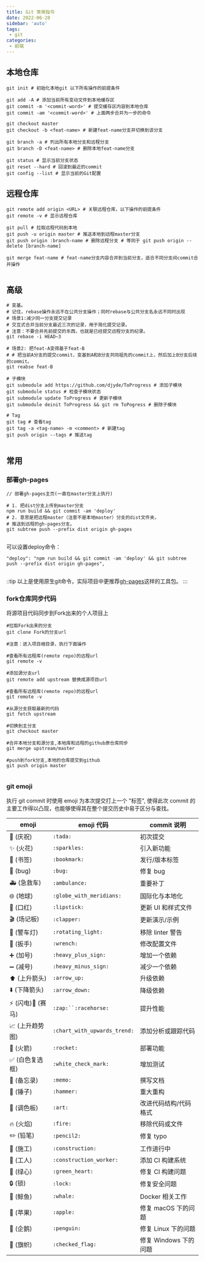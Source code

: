 ```yaml
---
title: Git 常用指令
date: 2022-06-28
sidebar: 'auto'
tags:
 - git
categories:
 - 前端
---
```


## 本地仓库

```
git init # 初始化本地git 以下所有操作的前提条件

git add -A # 添加当前所有变动文件到本地缓存区
git commit -m '<commit-word>' # 提交缓存区内容到本地仓库
git commit -am '<commit-word>' # 上面两步合并为一步的命令

git checkout master
git checkout -b <feat-name> # 新建feat-name分支并切换到该分支

git branch -a # 列出所有本地分支和远程分支
git branch -D <feat-name> # 删除本地feat-name分支

git status # 显示当前分支状态
git reset --hard # 回滚到最近的commit
git config --list # 显示当前的Git配置

```

## 远程仓库

```
git remote add origin <URL> # 关联远程仓库，以下操作的前提条件
git remote -v # 显示远程仓库

git pull # 拉取远程代码到本地
git push -u origin master # 推送本地到远程master分支
git push origin :branch-name # 删除远程分支 # 等同于 git push origin --delete [branch-name]

git merge feat-name # feat-name分支内容合并到当前分支，适合不同分支间commit合并操作
    
```

## 高级

```
# 变基。
# 记住，rebase操作永远不在公共分支操作；同时rebase与公共分支名永远不同时出现
# 场景1:减少同一分支提交记录
# 交互式合并当前分支最近三次的记录，用于简化提交记录。
# 注意：不要合并先前提交的东西，也就是已经提交远程分支的纪录。
git rebase -i HEAD~3

# 场景2: 把feat-A变得基于feat-B
# # 把当前A分支的提交commit，变基到A和B分支共同祖先的commit上，然后加上B分支后续的commit。
git reabse feat-B

# 子模块
git submodule add https://github.com/djyde/ToProgress # 添加子模块
git submodule status # 检查子模块状态
git submodule update ToProgress # 更新子模块
git submodule deinit ToProgress && git rm ToPogress # 删除子模块

# Tag
git tag # 查看tag
git tag -a <tag-name> -m <comment> # 新建tag
git push origin --tags # 推送tag
    
```

## 常用

### 部署gh-pages

```
// 部署gh-pages主页(一直在master分支上执行)

# 1. 把dist分支上传到master分支
npm run build && git commit -am 'deploy'
# 2. 意思是把远程master（注意不是本地master）分支的dist文件夹，
# 推送到远程的gh-pages分支。
git subtree push --prefix dist origin gh-pages
    
```

可以设置deploy命令：

```
"deploy": "npm run build && git commit -am 'deploy' && git subtree push --prefix dist origin gh-pages",
    
```
::tip
 以上是使用原生git命令，实际项目中更推荐[gh-pages](https://lq782655835.github.io/blogs/tools/git-command.html)这样的工具包。
:::

### fork仓库同步代码

将源项目代码同步到Fork出来的个人项目上

```
#拉取Fork出来的分支
git clone Fork的分支url

#注意：进入项目根目录，执行下面操作

#查看所有远程库(remote repo)的远程url
git remote -v

#添加源分支url
git remote add upstream 替换成源项目url

#查看所有远程库(remote repo)的远程url
git remote -v

#从源分支获取最新的代码
git fetch upstream

#切换到主分支
git checkout master

#合并本地分支和源分支,本地库和远程的github原仓库同步
git merge upstream/master

#push到fork分支,本地的仓库提交到github
git push origin master
    
```

### git emoji

执行 git commit 时使用 emoji 为本次提交打上一个 "标签", 使得此次 commit 的主要工作得以凸现，也能够使得其在整个提交历史中易于区分与查找。

| emoji          | emoji 代码                     | commit 说明       |
| -------------- | ---------------------------- | --------------- |
| 🎉 (庆祝)        | `:tada:`                     | 初次提交            |
| ✨ (火花)         | `:sparkles:`                 | 引入新功能           |
| 🔖 (书签)        | `:bookmark:`                 | 发行/版本标签         |
| 🐛 (bug)       | `:bug:`                      | 修复 bug          |
| 🚑 (急救车)       | `:ambulance:`                | 重要补丁            |
| 🌐 (地球)        | `:globe_with_meridians:`     | 国际化与本地化         |
| 💄 (口红)        | `:lipstick:`                 | 更新 UI 和样式文件     |
| 🎬 (场记板)       | `:clapper:`                  | 更新演示/示例         |
| 🚨 (警车灯)       | `:rotating_light:`           | 移除 linter 警告    |
| 🔧 (扳手)        | `:wrench:`                   | 修改配置文件          |
| ➕ (加号)         | `:heavy_plus_sign:`          | 增加一个依赖          |
| ➖ (减号)         | `:heavy_minus_sign:`         | 减少一个依赖          |
| ⬆️ (上升箭头)      | `:arrow_up:`                 | 升级依赖            |
| ⬇️ (下降箭头)      | `:arrow_down:`               | 降级依赖            |
| ⚡️ (闪电)🐎 (赛马) | `:zap:``:racehorse:`         | 提升性能            |
| 📈 (上升趋势图)     | `:chart_with_upwards_trend:` | 添加分析或跟踪代码       |
| 🚀 (火箭)        | `:rocket:`                   | 部署功能            |
| ✅ (白色复选框)      | `:white_check_mark:`         | 增加测试            |
| 📝 (备忘录)       | `:memo:`                     | 撰写文档            |
| 🔨 (锤子)        | `:hammer:`                   | 重大重构            |
| 🎨 (调色板)       | `:art:`                      | 改进代码结构/代码格式     |
| 🔥 (火焰)        | `:fire:`                     | 移除代码或文件         |
| ✏️ (铅笔)        | `:pencil2:`                  | 修复 typo         |
| 🚧 (施工)        | `:construction:`             | 工作进行中           |
| 👷 (工人)        | `:construction_worker:`      | 添加 CI 构建系统      |
| 💚 (绿心)        | `:green_heart:`              | 修复 CI 构建问题      |
| 🔒 (锁)         | `:lock:`                     | 修复安全问题          |
| 🐳 (鲸鱼)        | `:whale:`                    | Docker 相关工作     |
| 🍎 (苹果)        | `:apple:`                    | 修复 macOS 下的问题   |
| 🐧 (企鹅)        | `:penguin:`                  | 修复 Linux 下的问题   |
| 🏁 (旗帜)        | `:checked_flag:`             | 修复 Windows 下的问题 |
